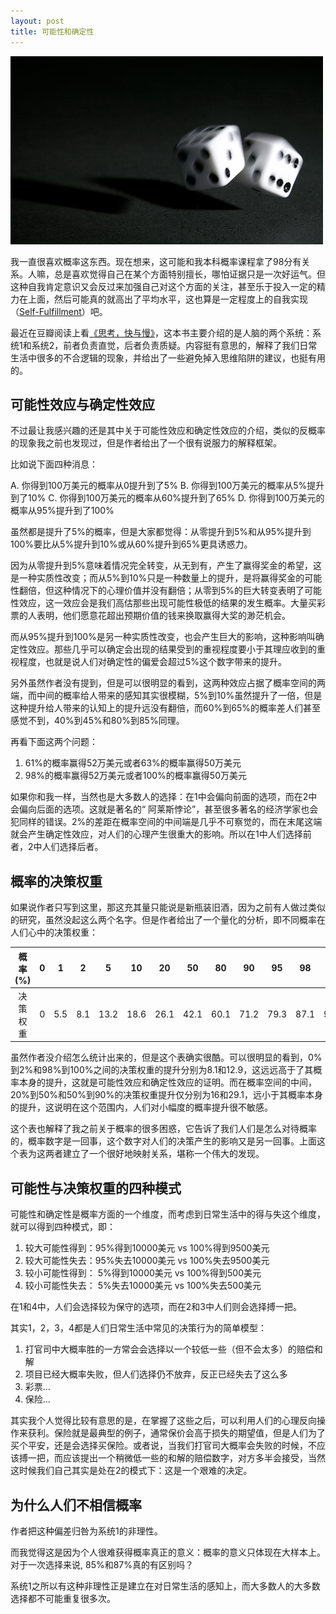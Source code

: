 ```yaml
---
layout: post
title: 可能性和确定性
---
```

<div id="topic"><img src="/images/posts/dice.jpg" alt="possibility and certainty"/></div>

我一直很喜欢<span id='edu'>概率</span>这东西。现在想来，这可能和我本科概率课程拿了98分有关系。人嘛，总是<span id='edu'>喜欢觉得自己在某个方面特别擅长</span>，哪怕证据只是一次好运气。但这种<span id='edu'>自我肯定意识</span>又会反过来加强自己对这个方面的关注，甚至乐于投入一定的精力在上面，然后可能真的就高出了<span id='edu'>平均水平</span>，这也算是一定程度上的<span id='edu'>自我实现</span>（<a href="http://en.wikipedia.org/wiki/Self-fulfillment">Self-Fulfillment</a>）吧。

最近在豆瓣阅读上看<a href="http://book.douban.com/subject/10785583/">《思考，快与慢》</a>，这本书主要介绍的是人脑的两个系统：<span id='edu'>系统1和系统2，前者负责直觉，后者负责质疑。</span>内容挺有意思的，解释了我们日常生活中很多的不合逻辑的现象，并给出了一些避免掉入思维陷阱的建议，也挺有用的。

可能性效应与确定性效应
---------------------

不过最让我感兴趣的还是其中关于<span id='edu'>可能性</span>效应和<span id='edu'>确定性</span>效应的介绍，类似的反概率的现象我之前也发现过，但是作者给出了一个很有说服力的解释框架。

比如说下面四种消息：

A. 你得到100万美元的概率从0提升到了5%
B. 你得到100万美元的概率从5%提升到了10%
C. 你得到100万美元的概率从60%提升到了65%
D. 你得到100万美元的概率从95%提升到了100%

虽然都是提升了5%的概率，但是大家都觉得：<span id='edu'>从零提升到5%和从95%提升到100%要比从5%提升到10%或从60%提升到65%更具诱惑力</span>。

因为从零提升到5%意味着情况完全转变，<span id='edu'>从无到有</span>，产生了赢得奖金的希望，这是一种<span id='edu'>实质性改变</span>；而从5%到10%只是一种数量上的提升，是将赢得奖金的可能性翻倍，但这种情况下的心理价值并没有翻倍；从零到5%的巨大转变表明了<span id='edu'>可能性效应</span>，这一效应会是我们<span id='edu'>高估那些出现可能性极低的结果的发生概率</span>。大量买彩票的人表明，他们愿意花超出预期价值的钱来换取赢得大奖的渺茫机会。

而从95%提升到100%是另一种实质性改变，也会产生巨大的影响，这种影响叫<span id='edu'>确定性效应</span>。那些几乎可以确定会出现的结果受到的重视程度要小于其理应收到的重视程度，也就是说<span id='edu'>人们对确定性的偏爱会超过5%这个数字带来的提升</span>。

另外虽然作者没有提到，但是可以很明显的看到，这两种效应占据了概率空间的两端，而<span id='edu'>中间的概率给人带来的感知其实很模糊</span>，5%到10%虽然提升了一倍，但是这种提升给人带来的认知上的提升远没有翻倍，而60%到65%的概率差人们甚至<span id='edu'>感觉不到</span>，40%到45%和80%到85%同理。

再看下面这两个问题：

1. 61%的概率赢得52万美元或者63%的概率赢得50万美元
2. 98%的概率赢得52万美元或者100%的概率赢得50万美元

如果你和我一样，当然也是大多数人的选择：在1中会偏向前面的选项，而在2中会偏向后面的选项。这就是著名的“ <span id='edu'>阿莱斯悖论</span>”，甚至很多著名的经济学家也会犯同样的错误。2%的差距在概率空间的中间端是几乎不可察觉的，而在末尾这端就会产生<span id='edu'>确定性效应</span>，对人们的心理产生很重大的影响。所以在1中人们选择前者，2中人们选择后者。

概率的决策权重
--------------
如果说作者只写到这里，那这充其量只能说是新瓶装旧酒，因为之前有人做过类似的研究，虽然没起这么两个名字。但是作者给出了一个量化的分析，即<span id='edu'>不同概率</span>在人们心中的<span id='edu'>决策权重</span>：

|概率(%) |0  |1   |2   |5    |10   |20   |50   |80   |90   |95   |98   |99   |100 |
|:------:|:-:|:--:|:--:|:---:|:---:|:---:|:---:|:---:|:---:|:---:|:---:|:---:|:--:|
|决策权重|0  |5.5 |8.1 |13.2 |18.6 |26.1 |42.1 |60.1 |71.2 |79.3 |87.1 |91.2 |100 |

虽然作者没介绍怎么统计出来的，但是这个表确实很酷。可以很明显的看到，0%到2%和98%到100%之间的决策权重的提升分别为8.1和12.9，这<span id='edu'>远远高于了其概率本身的提升</span>，这就是可能性效应和确定性效应的证明。而在概率空间的中间，20%到50%和50%到90%的决策权重提升仅分别为16和29.1，<span id='edu'>远小于其概率本身的提升</span>，这说明在这个范围内，人们<span id='edu'>对小幅度的概率提升很不敏感</span>。

这个表也解释了我之前关于概率的很多困惑，它告诉了我们<span id='edu'>人们是怎么对待概率的，概率数字是一回事，这个数字对人们的决策产生的影响又是另一回事</span>。上面这个表为这两者建立了一个很好地映射关系，堪称一个伟大的发现。

可能性与决策权重的四种模式
-------------------------
可能性和确定性是概率方面的一个维度，而考虑到日常生活中的得与失这个维度，就可以得到四种模式，即：

1. 较大可能性得到：95%得到10000美元 vs 100%得到9500美元
2. 较大可能性失去：95%失去10000美元 vs 100%失去9500美元
3. 较小可能性得到： 5%得到10000美元 vs 100%得到500美元
4. 较小可能性失去： 5%失去10000美元 vs 100%失去500美元

<span id='edu'>在1和4中，人们会选择较为保守的选项，而在2和3中人们则会选择搏一把</span>。

其实1，2，3，4都是人们日常生活中<span id='edu'>常见的决策行为</span>的简单模型：

1. 打官司中大概率胜的一方常会会选择以一个较低一些（但不会太多）的赔偿和解
2. 项目已经大概率失败，但人们选择仍不放弃，反正已经失去了这么多
3. 彩票...
4. 保险...

其实我个人觉得比较有意思的是，在掌握了这些之后，可以<span id='edu'>利用人们的心理反向操作来获利</span>。保险就是最典型的例子，通常保价会高于损失的期望值，但是人们为了买个平安，还是会选择买保险。或者说，当我们打官司大概率会失败的时候，不应该搏一把，而应该提出一个稍微低一些的和解的赔偿数字，对方多半会接受，当然这时候我们自己其实是处在2的模式下：这是一个<span id='edu'>艰难的决定</span>。

为什么人们不相信概率
-------------------
作者把这种偏差归咎为系统1的非理性。

而我觉得这是因为个人很难获得概率真正的意义：<span id='edu'>概率的意义只体现在大样本上</span>。对于一次选择来说, 85%和87%真的有区别吗？

<span id='edu'>系统1之所以有这种非理性正是建立在对日常生活的感知上，而大多数人的大多数选择都不可能重复很多次</span>。
